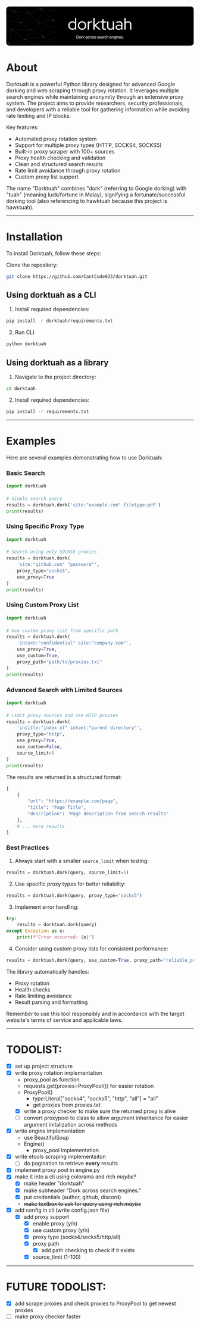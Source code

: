 ![Header](./assets/header.png)

# About

Dorktuah is a powerful Python library designed for advanced Google dorking and web scraping through proxy rotation. It leverages multiple search engines while maintaining anonymity through an extensive proxy system. The project aims to provide researchers, security professionals, and developers with a reliable tool for gathering information while avoiding rate limiting and IP blocks.

Key features:
- Automated proxy rotation system
- Support for multiple proxy types (HTTP, SOCKS4, SOCKS5)
- Built-in proxy scraper with 100+ sources
- Proxy health checking and validation
- Clean and structured search results
- Rate limit avoidance through proxy rotation
- Custom proxy list support

The name "Dorktuah" combines "dork" (referring to Google dorking) with "tuah" (meaning luck/fortune in Malay), signifying a fortunate/successful dorking tool (also referencing to hawktuah because this project is hawktuah).

---

# Installation

To install Dorktuah, follow these steps:

Clone the repository:
```bash
git clone https://github.com/CantCode023/dorktuah.git
```

## Using dorktuah as a CLI

1. Install required dependencies:
```bash
pip install -r dorktuah/requirements.txt
```

2. Run CLI
```bash
python dorktuah
```

## Using dorktuah as a library

1. Navigate to the project directory:
```bash
cd dorktuah
```

2. Install required dependencies:
```bash
pip install -r requirements.txt
```

---

# Examples

Here are several examples demonstrating how to use Dorktuah:

### Basic Search
```python
import dorktuah

# Simple search query
results = dorktuah.dork('site:"example.com" filetype:pdf')
print(results)
```

### Using Specific Proxy Type
```python
import dorktuah

# Search using only SOCKS5 proxies
results = dorktuah.dork(
    'site:"github.com" "password"',
    proxy_type="socks5",
    use_proxy=True
)
print(results)
```

### Using Custom Proxy List
```python
import dorktuah

# Use custom proxy list from specific path
results = dorktuah.dork(
    'intext:"confidential" site:"company.com"',
    use_proxy=True,
    use_custom=True,
    proxy_path="path/to/proxies.txt"
)
print(results)
```

### Advanced Search with Limited Sources
```python
import dorktuah

# Limit proxy sources and use HTTP proxies
results = dorktuah.dork(
    'intitle:"index of" intext:"parent directory"',
    proxy_type="http",
    use_proxy=True,
    use_custom=False,
    source_limit=5
)
print(results)
```

The results are returned in a structured format:
```python
[
    {
        "url": "https://example.com/page",
        "title": "Page Title",
        "description": "Page description from search results"
    },
    # ... more results
]
```

### Best Practices

1. Always start with a smaller `source_limit` when testing:
```python
results = dorktuah.dork(query, source_limit=5)
```

2. Use specific proxy types for better reliability:
```python
results = dorktuah.dork(query, proxy_type="socks5")
```

3. Implement error handling:
```python
try:
    results = dorktuah.dork(query)
except Exception as e:
    print(f"Error occurred: {e}")
```

4. Consider using custom proxy lists for consistent performance:
```python
results = dorktuah.dork(query, use_custom=True, proxy_path="reliable_proxies.txt")
```

The library automatically handles:
- Proxy rotation
- Health checks
- Rate limiting avoidance
- Result parsing and formatting

Remember to use this tool responsibly and in accordance with the target website's terms of service and applicable laws.

---

# TODOLIST:

- [x] set up project structure
- [x] write proxy rotation implementation
  - proxy_pool as function
  - requests.get(proxies=ProxyPool()) for easier rotation
  - ProxyPool()
    - type:Literal["socks4", "socks5", "http", "all"] = "all"
    - get proxies from proxies.txt
  - [x] write a proxy checker to make sure the returned proxy is alive
  - [ ] convert proxypool to class to allow argument inheritance for easier argument initalization across methods
- [x] write engine implementation
  - use BeautifulSoup
  - Engine()
    - proxy_pool implementation
- [x] write etools scraping implementaiton
  - [ ] do pagination to retrieve **every** results
- [x] implement proxy pool in engine.py
- [x] make it into a cli using colorama and rich _maybe_?
  - [x] make header "dorktuah"
  - [x] make subheader "Dork across search engines."
  - [x] put credentials (author, github, discord)
  - ~~make textbox to ask for query using rich _maybe_~~
- [x] add config in cli (write config.json file)
  - [x] add proxy support
    - [x] enable proxy (y/n)
    - [x] use custom proxy (y/n)
    - [x] proxy type (socks4/socks5/http/all)
    - [x] proxy path
      - [x] add path checking to check if it exists
    - [x] source_limit (1-100)

---

# FUTURE TODOLIST:

- [x] add scrape proxies and check proxies to ProxyPool to get newest proxies
- [ ] make proxy checker faster